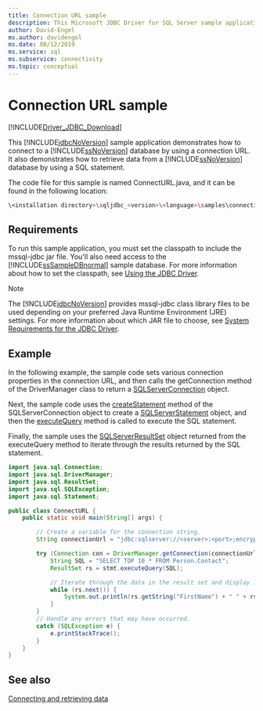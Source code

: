 ```yaml
---
title: Connection URL sample
description: This Microsoft JDBC Driver for SQL Server sample application demonstrates how to connect to a SQL Server database by using a connection URL.
author: David-Engel
ms.author: davidengel
ms.date: 08/12/2019
ms.service: sql
ms.subservice: connectivity
ms.topic: conceptual
---
```


# Connection URL sample

[!INCLUDE[Driver_JDBC_Download](../../includes/driver_jdbc_download.md)]

This [!INCLUDE[jdbcNoVersion](../../includes/jdbcnoversion_md.md)] sample application demonstrates how to connect to a [!INCLUDE[ssNoVersion](../../includes/ssnoversion-md.md)] database by using a connection URL. It also demonstrates how to retrieve data from a [!INCLUDE[ssNoVersion](../../includes/ssnoversion-md.md)] database by using a SQL statement.

The code file for this sample is named ConnectURL.java, and it can be found in the following location:

```bash
\<installation directory>\sqljdbc_<version>\<language>\samples\connections
```

## Requirements

To run this sample application, you must set the classpath to include the mssql-jdbc jar file. You'll also need access to the [!INCLUDE[ssSampleDBnormal](../../includes/sssampledbnormal-md.md)] sample database. For more information about how to set the classpath, see [Using the JDBC Driver](using-the-jdbc-driver.md).

> [!NOTE]
> The [!INCLUDE[jdbcNoVersion](../../includes/jdbcnoversion_md.md)] provides mssql-jdbc class library files to be used depending on your preferred Java Runtime Environment (JRE) settings. For more information about which JAR file to choose, see [System Requirements for the JDBC Driver](system-requirements-for-the-jdbc-driver.md).

## Example

In the following example, the sample code sets various connection properties in the connection URL, and then calls the getConnection method of the DriverManager class to return a [SQLServerConnection](reference/sqlserverconnection-class.md) object.

Next, the sample code uses the [createStatement](reference/createstatement-method-sqlserverconnection.md) method of the SQLServerConnection object to create a [SQLServerStatement](reference/sqlserverstatement-class.md) object, and then the [executeQuery](reference/executequery-method-sqlserverstatement.md) method is called to execute the SQL statement.

Finally, the sample uses the [SQLServerResultSet](reference/sqlserverresultset-class.md) object returned from the executeQuery method to iterate through the results returned by the SQL statement.

```java
import java.sql.Connection;
import java.sql.DriverManager;
import java.sql.ResultSet;
import java.sql.SQLException;
import java.sql.Statement;

public class ConnectURL {
    public static void main(String[] args) {

        // Create a variable for the connection string.
        String connectionUrl = "jdbc:sqlserver://<server>:<port>;encrypt=true;databaseName=AdventureWorks;user=<user>;password=<password>";

        try (Connection con = DriverManager.getConnection(connectionUrl); Statement stmt = con.createStatement();) {
            String SQL = "SELECT TOP 10 * FROM Person.Contact";
            ResultSet rs = stmt.executeQuery(SQL);

            // Iterate through the data in the result set and display it.
            while (rs.next()) {
                System.out.println(rs.getString("FirstName") + " " + rs.getString("LastName"));
            }
        }
        // Handle any errors that may have occurred.
        catch (SQLException e) {
            e.printStackTrace();
        }
    }
}
```

## See also

[Connecting and retrieving data](connecting-and-retrieving-data.md)
